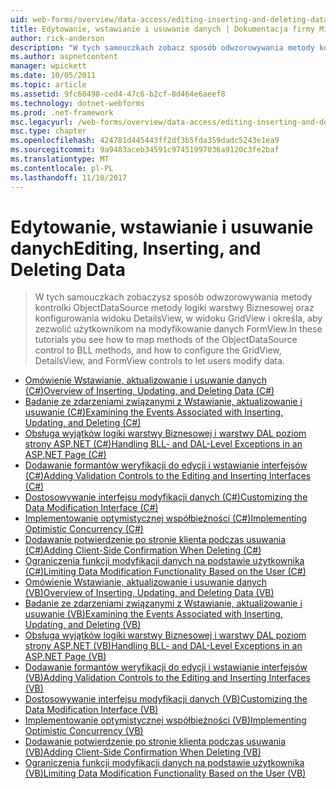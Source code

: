 ```yaml
---
uid: web-forms/overview/data-access/editing-inserting-and-deleting-data/index
title: Edytowanie, wstawianie i usuwanie danych | Dokumentacja firmy Microsoft
author: rick-anderson
description: "W tych samouczkach zobacz sposób odwzorowywania metody kontrolki ObjectDataSource metody logiki warstwy Biznesowej oraz konfigurowania GridView, widoku DetailsView i FormView co..."
ms.author: aspnetcontent
manager: wpickett
ms.date: 10/05/2011
ms.topic: article
ms.assetid: 9fc60498-ced4-47c6-b2cf-8d464e6aeef8
ms.technology: dotnet-webforms
ms.prod: .net-framework
msc.legacyurl: /web-forms/overview/data-access/editing-inserting-and-deleting-data
msc.type: chapter
ms.openlocfilehash: 424781d445443ff2df3b5fda359dadc5243e1ea9
ms.sourcegitcommit: 9a9483aceb34591c97451997036a9120c3fe2baf
ms.translationtype: MT
ms.contentlocale: pl-PL
ms.lasthandoff: 11/10/2017
---
```

<a name="editing-inserting-and-deleting-data"></a><span data-ttu-id="49557-103">Edytowanie, wstawianie i usuwanie danych</span><span class="sxs-lookup"><span data-stu-id="49557-103">Editing, Inserting, and Deleting Data</span></span>
====================
> <span data-ttu-id="49557-104">W tych samouczkach zobaczysz sposób odwzorowywania metody kontrolki ObjectDataSource metody logiki warstwy Biznesowej oraz konfigurowania widoku DetailsView, w widoku GridView i określa, aby zezwolić użytkownikom na modyfikowanie danych FormView.</span><span class="sxs-lookup"><span data-stu-id="49557-104">In these tutorials you see how to map methods of the ObjectDataSource control to BLL methods, and how to configure the GridView, DetailsView, and FormView controls to let users modify data.</span></span>


- [<span data-ttu-id="49557-105">Omówienie Wstawianie, aktualizowanie i usuwanie danych (C#)</span><span class="sxs-lookup"><span data-stu-id="49557-105">Overview of Inserting, Updating, and Deleting Data (C#)</span></span>](an-overview-of-inserting-updating-and-deleting-data-cs.md)
- [<span data-ttu-id="49557-106">Badanie ze zdarzeniami związanymi z Wstawianie, aktualizowanie i usuwanie (C#)</span><span class="sxs-lookup"><span data-stu-id="49557-106">Examining the Events Associated with Inserting, Updating, and Deleting (C#)</span></span>](examining-the-events-associated-with-inserting-updating-and-deleting-cs.md)
- [<span data-ttu-id="49557-107">Obsługa wyjątków logiki warstwy Biznesowej i warstwy DAL poziom strony ASP.NET (C#)</span><span class="sxs-lookup"><span data-stu-id="49557-107">Handling BLL- and DAL-Level Exceptions in an ASP.NET Page (C#)</span></span>](handling-bll-and-dal-level-exceptions-in-an-asp-net-page-cs.md)
- [<span data-ttu-id="49557-108">Dodawanie formantów weryfikacji do edycji i wstawianie interfejsów (C#)</span><span class="sxs-lookup"><span data-stu-id="49557-108">Adding Validation Controls to the Editing and Inserting Interfaces (C#)</span></span>](adding-validation-controls-to-the-editing-and-inserting-interfaces-cs.md)
- [<span data-ttu-id="49557-109">Dostosowywanie interfejsu modyfikacji danych (C#)</span><span class="sxs-lookup"><span data-stu-id="49557-109">Customizing the Data Modification Interface (C#)</span></span>](customizing-the-data-modification-interface-cs.md)
- [<span data-ttu-id="49557-110">Implementowanie optymistycznej współbieżności (C#)</span><span class="sxs-lookup"><span data-stu-id="49557-110">Implementing Optimistic Concurrency (C#)</span></span>](implementing-optimistic-concurrency-cs.md)
- [<span data-ttu-id="49557-111">Dodawanie potwierdzenie po stronie klienta podczas usuwania (C#)</span><span class="sxs-lookup"><span data-stu-id="49557-111">Adding Client-Side Confirmation When Deleting (C#)</span></span>](adding-client-side-confirmation-when-deleting-cs.md)
- [<span data-ttu-id="49557-112">Ograniczenia funkcji modyfikacji danych na podstawie użytkownika (C#)</span><span class="sxs-lookup"><span data-stu-id="49557-112">Limiting Data Modification Functionality Based on the User (C#)</span></span>](limiting-data-modification-functionality-based-on-the-user-cs.md)
- [<span data-ttu-id="49557-113">Omówienie Wstawianie, aktualizowanie i usuwanie danych (VB)</span><span class="sxs-lookup"><span data-stu-id="49557-113">Overview of Inserting, Updating, and Deleting Data (VB)</span></span>](an-overview-of-inserting-updating-and-deleting-data-vb.md)
- [<span data-ttu-id="49557-114">Badanie ze zdarzeniami związanymi z Wstawianie, aktualizowanie i usuwanie (VB)</span><span class="sxs-lookup"><span data-stu-id="49557-114">Examining the Events Associated with Inserting, Updating, and Deleting (VB)</span></span>](examining-the-events-associated-with-inserting-updating-and-deleting-vb.md)
- [<span data-ttu-id="49557-115">Obsługa wyjątków logiki warstwy Biznesowej i warstwy DAL poziom strony ASP.NET (VB)</span><span class="sxs-lookup"><span data-stu-id="49557-115">Handling BLL- and DAL-Level Exceptions in an ASP.NET Page (VB)</span></span>](handling-bll-and-dal-level-exceptions-in-an-asp-net-page-vb.md)
- [<span data-ttu-id="49557-116">Dodawanie formantów weryfikacji do edycji i wstawianie interfejsów (VB)</span><span class="sxs-lookup"><span data-stu-id="49557-116">Adding Validation Controls to the Editing and Inserting Interfaces (VB)</span></span>](adding-validation-controls-to-the-editing-and-inserting-interfaces-vb.md)
- [<span data-ttu-id="49557-117">Dostosowywanie interfejsu modyfikacji danych (VB)</span><span class="sxs-lookup"><span data-stu-id="49557-117">Customizing the Data Modification Interface (VB)</span></span>](customizing-the-data-modification-interface-vb.md)
- [<span data-ttu-id="49557-118">Implementowanie optymistycznej współbieżności (VB)</span><span class="sxs-lookup"><span data-stu-id="49557-118">Implementing Optimistic Concurrency (VB)</span></span>](implementing-optimistic-concurrency-vb.md)
- [<span data-ttu-id="49557-119">Dodawanie potwierdzenie po stronie klienta podczas usuwania (VB)</span><span class="sxs-lookup"><span data-stu-id="49557-119">Adding Client-Side Confirmation When Deleting (VB)</span></span>](adding-client-side-confirmation-when-deleting-vb.md)
- [<span data-ttu-id="49557-120">Ograniczenia funkcji modyfikacji danych na podstawie użytkownika (VB)</span><span class="sxs-lookup"><span data-stu-id="49557-120">Limiting Data Modification Functionality Based on the User (VB)</span></span>](limiting-data-modification-functionality-based-on-the-user-vb.md)
